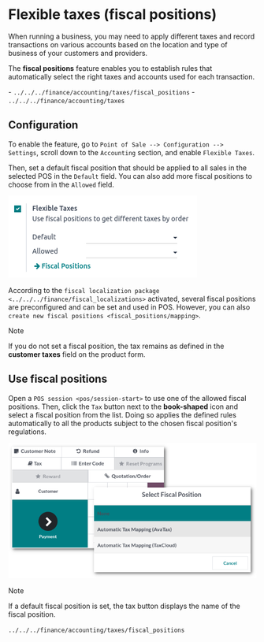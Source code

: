 # Flexible taxes (fiscal positions)

When running a business, you may need to apply different taxes and
record transactions on various accounts based on the location and type
of business of your customers and providers.

The **fiscal positions** feature enables you to establish rules that
automatically select the right taxes and accounts used for each
transaction.

<div class="seealso">

\- `../../../finance/accounting/taxes/fiscal_positions` -
`../../../finance/accounting/taxes`

</div>

## Configuration

To enable the feature, go to
`Point of Sale --> Configuration --> Settings`, scroll down to the
`Accounting` section, and enable `Flexible Taxes`.

Then, set a default fiscal position that should be applied to all sales
in the selected POS in the `Default` field. You can also add more fiscal
positions to choose from in the `Allowed` field.

<img src="fiscal_position/flexible-taxes-setting.png"
class="align-center" alt="image" />

According to the
`fiscal localization package <../../../finance/fiscal_localizations>`
activated, several fiscal positions are preconfigured and can be set and
used in POS. However, you can also
`create new fiscal positions <fiscal_positions/mapping>`.

> [!NOTE]
> If you do not set a fiscal position, the tax remains as defined in the
> **customer taxes** field on the product form.

## Use fiscal positions

Open a `POS session <pos/session-start>` to use one of the allowed
fiscal positions. Then, click the `Tax` button next to the
**book-shaped** icon and select a fiscal position from the list. Doing
so applies the defined rules automatically to all the products subject
to the chosen fiscal position's regulations.

<img src="fiscal_position/set-tax.png" class="align-center"
alt="image" />

> [!NOTE]
> If a default fiscal position is set, the tax button displays the name
> of the fiscal position.

<div class="seealso">

`../../../finance/accounting/taxes/fiscal_positions`

</div>
